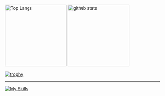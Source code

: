 <p align="left"> 
  <img alt="Top Langs" height="200px" src="https://github-readme-stats.vercel.app/api/top-langs/?username=shonsukee&layout=compact&count_private=true&show_icons=true&theme=onedark" />
  <img alt="github stats" height="200px" src="https://github-readme-stats.vercel.app/api?username=shonsukee&count_private=true&show_icons=true&show_icons=true&theme=onedark" />
</p>

[![trophy](https://github-profile-trophy.vercel.app?username=shonsukee&row=1&column=8&margin-w=15&margin-h=15&theme=onedark&no-frame=true)](https://github.com/ryo-ma/github-profile-trophy)

---

[![My Skills](https://skillicons.dev/icons?i=js,ts,py,nextjs,react,ruby,rails,cpp,azure,vercel,postman,docker,redis,go,&theme=light)](https://skillicons.dev)
